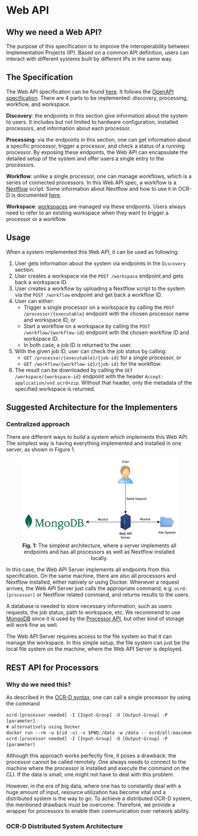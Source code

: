 # Web API

## Why we need a Web API?

The purpose of this specification is to improve the interoperability between Implementation Projects (IP). Based on a
common API definition, users can interact with different systems built by different IPs in the same way.

## The Specification

The Web API specification can be found [here](openapi.yml). It follows
the [OpenAPI specification](https://swagger.io/specification/). There are 4 parts to be implemented: discovery,
processing, workflow, and workspace.

**Discovery**: the endpoints in this section give information about the system to users. It includes but not limited to
hardware configuration, installed processors, and information about each processor.

**Processing**: via the endpoints in this section, one can get information about a specific processor, trigger a
processor, and check a status of a running processor. By exposing these endpoints, the Web API can encapsulate the
detailed setup of the system and offer users a single entry to the processors.

**Workflow**: unlike a single processor, one can manage workflows, which is a series of connected processors. In this
Web API spec, a workflow is a [Nextflow](https://www.nextflow.io/) script. Some information about Nextflow and how to
use it in OCR-D is documented [here](nextflow.md).

**Workspace**: [workspaces](https://ocr-d.de/en/user_guide#preparing-a-workspace) are managed via these endpoints. Users
always need to refer to an existing workspace when they want to trigger a processor or a workflow.

## Usage

When a system implemented this Web API, it can be used as following:

1. User gets information about the system via endpoints in the `Discovery` section.
2. User creates a workspace via the `POST /workspace` endpoint and gets back a workspace ID.
3. User creates a workflow by uploading a Nextflow script to the system via the `POST /workflow` endpoint and get back a
   workflow ID.
4. User can either:
    * Trigger a single processor on a workspace by calling the `POST /processor/{executable}` endpoint with the chosen
      processor name and workspace ID, or
    * Start a workflow on a workspace by calling the `POST /workflow/{workflow-id}` endpoint with the chosen workflow ID
      and workspace ID.
    * In both case, a job ID is returned to the user.
5. With the given job ID, user can check the job status by calling:
    * `GET /processor/{executable}/{job-id}` for a single processor, or
    * `GET /workflow/{workflow-id}/{job-id}` for the workflow.
6. The result can be downloaded by calling the `GET /workspace/{workspace-id}` endpoint with the
   header `Accept: application/vnd.ocrd+zip`. Without that header, only the metadata of the specified workspace is
   returned.

## Suggested Architecture for the Implementers

### Centralized approach

There are different ways to build a system which implements this Web API. The simplest way is having everything
implemented and installed in one server, as shown in Figure 1.

<figure>
  <img src="images/web-api-simple.jpg" alt="A simple architecture of a system with Web API"/>
  <figcaption align="center">
    <b>Fig. 1:</b> The simplest architecture, where a server implements all endpoints and has all processors as well as Nextflow installed locally.
  </figcaption>
</figure>

In this case, the Web API Server implements all endpoints from this specification. On the same machine, there are also
all processors and Nextflow installed, either natively or using Docker. Whenever a request arrives, the Web API Server
just calls the appropriate command, e.g. `ocrd-[processor]` or Nextflow related command, and returns results to the
users.

A database is needed to store necessary information, such as users requests, the job status, path to workspace, etc. We
recommend to use [MongoDB](https://www.mongodb.com/) since it is used by the [Processor API](#rest-api-for-processors),
but other kind of storage will work fine as well.

The Web API Server requires access to the file system so that it can manage the workspace. In this simple setup, the
file system can just be the local file system on the machine, where the Web API Server is deployed.

## REST API for Processors

### Why do we need this?

As described in the [OCR-D syntax](https://ocr-d.de/en/user_guide#ocr-d-syntax), one can call a single processor by
using the command

```shell
ocrd-[processor needed] -I [Input-Group] -O [Output-Group] -P [parameter]
# alternatively using Docker
docker run --rm -u $(id -u) -v $PWD:/data -w /data -- ocrd/all:maximum ocrd-[processor needed] -I [Input-Group] -O [Output-Group] -P [parameter]
```

Although this approach works perfectly fine, it poses a drawback: the processor cannot be called remotely. One always
needs to connect to the machine where the processor is installed and execute the command on the CLI. If the data is
small, one might not have to deal with this problem.

However, in the era of big data, where one has to constantly deal with a huge amount of input, resource utilization has
become vital and a distributed system is the way to go. To achieve a distributed OCR-D system, the mentioned drawback
must be overcome. Therefore, we provide a wrapper for processors to enable their communication over network ability.

### OCR-D Distributed System Architecture

